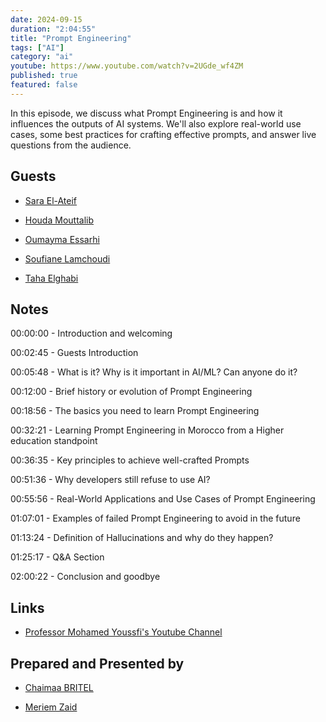 ```yaml
---
date: 2024-09-15
duration: "2:04:55"
title: "Prompt Engineering"
tags: ["AI"]
category: "ai"
youtube: https://www.youtube.com/watch?v=2UGde_wf4ZM
published: true
featured: false
---
```


In this episode, we discuss what Prompt Engineering is and how it influences the outputs of AI systems. We'll also explore real-world use cases, some best practices for crafting effective prompts, and answer live questions from the audience.

## Guests

- [Sara El-Ateif](https://www.linkedin.com/in/sara-el-ateif)

- [Houda Mouttalib](https://www.linkedin.com/in/houdam/)

- [Oumayma Essarhi](https://twitter.com/oumayma_es_)

- [Soufiane Lamchoudi](https://www.linkedin.com/in/soufiane-lamchoudi/)

- [Taha Elghabi](https://www.linkedin.com/in/taha-elghabi/)

## Notes

00:00:00 - Introduction and welcoming

00:02:45 - Guests Introduction

00:05:48 - What is it? Why is it important in AI/ML? Can anyone do it?

00:12:00 - Brief history or evolution of Prompt Engineering

00:18:56 - The basics you need to learn Prompt Engineering

00:32:21 - Learning Prompt Engineering in Morocco from a Higher education standpoint

00:36:35 - Key principles to achieve well-crafted Prompts

00:51:36 - Why developers still refuse to use AI?

00:55:56 - Real-World Applications and Use Cases of Prompt Engineering

01:07:01 - Examples of failed Prompt Engineering to avoid in the future

01:13:24 - Definition of Hallucinations and why do they happen?

01:25:17 - Q&A Section

02:00:22 - Conclusion and goodbye

## Links

- [Professor Mohamed Youssfi's Youtube Channel](https://www.youtube.com/@mohamedYoussfi)

## Prepared and Presented by

- [Chaimaa BRITEL](https://www.linkedin.com/in/chaimaa-britel-a509b116b/)

- [Meriem Zaid](https://twitter.com/_iMeriem)
